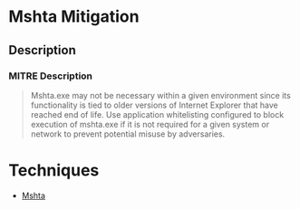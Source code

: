 
# Mshta Mitigation

## Description

### MITRE Description

> Mshta.exe may not be necessary within a given environment since its functionality is tied to older versions of Internet Explorer that have reached end of life. Use application whitelisting configured to block execution of mshta.exe if it is not required for a given system or network to prevent potential misuse by adversaries.


# Techniques


* [Mshta](../techniques/Mshta.md)

